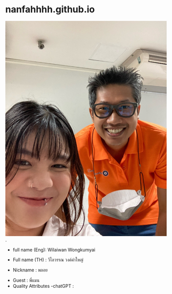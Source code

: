 # nanfahhhh.github.io

![alt text for screen readers](/S__54886406.jpg "Text to show on mouseover").
- full name (Eng): Wilaiwan Wongkumyai
+ Full name (TH) : วิไลวรรณ วงค์คำใหญ่
* Nickname : พลอย
- Guest : พี่แมน
- Quality Attributes
    -chatGPT :
